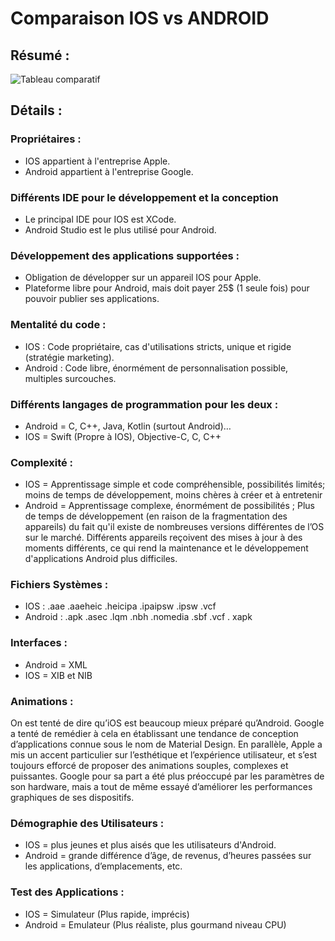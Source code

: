 # Comparaison IOS vs ANDROID

## Résumé :
![Tableau comparatif](https://cdn.discordapp.com/attachments/890324393048305664/1030409636475580456/unknown.png)

## Détails :
###  Propriétaires :
- IOS appartient à l'entreprise Apple.
- Android appartient à l'entreprise Google.

###  Différents IDE pour le développement et la conception
- Le principal IDE pour IOS est XCode.
- Android Studio est le plus utilisé pour Android.

###  Développement des applications supportées :
- Obligation de développer sur un appareil IOS pour Apple.
- Plateforme libre pour Android, mais doit payer 25$ (1 seule fois) pour pouvoir publier ses applications.

###  Mentalité du code :
- IOS : Code propriétaire, cas d'utilisations stricts, unique et rigide (stratégie marketing).
- Android : Code libre,  énormément de personnalisation possible, multiples surcouches.

###  Différents langages de programmation pour les deux :
- Android = C, C++, Java, Kotlin (surtout Android)…
- IOS = Swift (Propre à IOS), Objective-C, C, C++

###  Complexité :
- IOS = Apprentissage simple et code compréhensible, possibilités limités; moins de temps de développement,  moins chères à créer et à entretenir
- Android = Apprentissage complexe, énormément de possibilités ; Plus de temps de développement (en raison de la fragmentation des appareils) du fait qu'il existe de nombreuses versions différentes de l’OS sur le marché. Différents appareils reçoivent des mises à jour à des moments différents, ce qui rend la maintenance et le développement d'applications Android plus difficiles.

###  Fichiers Systèmes :
- IOS : .aae .aaeheic .heicipa .ipaipsw .ipsw .vcf
- Android : .apk .asec .lqm .nbh .nomedia .sbf .vcf . xapk

###  Interfaces :
- Android = XML
- IOS = XIB et NIB

###  Animations :
On est tenté de dire qu’iOS est beaucoup mieux préparé qu’Android. Google a tenté de remédier à cela en établissant une tendance de conception d’applications connue sous le nom de Material Design.
En parallèle, Apple a mis un accent particulier sur l’esthétique et l’expérience utilisateur, et s’est toujours efforcé de proposer des animations souples, complexes et puissantes. Google pour sa part a été plus préoccupé par les paramètres de son hardware, mais a tout de même essayé d’améliorer les performances graphiques de ses dispositifs.

###  Démographie des Utilisateurs :
- IOS = plus jeunes et plus aisés que les utilisateurs d'Android.
- Android = grande différence d’âge, de revenus, d’heures passées sur les applications, d’emplacements, etc.

###  Test des Applications :
- IOS = Simulateur (Plus rapide, imprécis)
- Android = Emulateur (Plus réaliste, plus gourmand niveau CPU)
